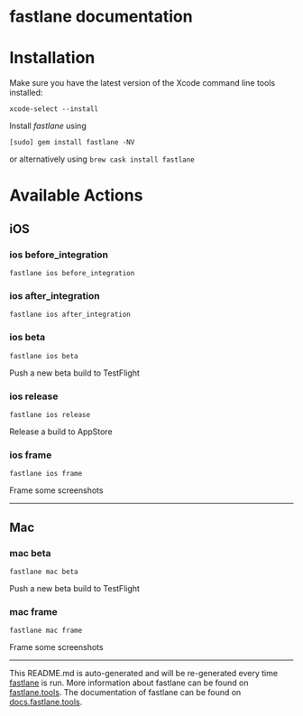 fastlane documentation
================
# Installation

Make sure you have the latest version of the Xcode command line tools installed:

```
xcode-select --install
```

Install _fastlane_ using
```
[sudo] gem install fastlane -NV
```
or alternatively using `brew cask install fastlane`

# Available Actions
## iOS
### ios before_integration
```
fastlane ios before_integration
```

### ios after_integration
```
fastlane ios after_integration
```

### ios beta
```
fastlane ios beta
```
Push a new beta build to TestFlight
### ios release
```
fastlane ios release
```
Release a build to AppStore
### ios frame
```
fastlane ios frame
```
Frame some screenshots

----

## Mac
### mac beta
```
fastlane mac beta
```
Push a new beta build to TestFlight
### mac frame
```
fastlane mac frame
```
Frame some screenshots

----

This README.md is auto-generated and will be re-generated every time [fastlane](https://fastlane.tools) is run.
More information about fastlane can be found on [fastlane.tools](https://fastlane.tools).
The documentation of fastlane can be found on [docs.fastlane.tools](https://docs.fastlane.tools).
